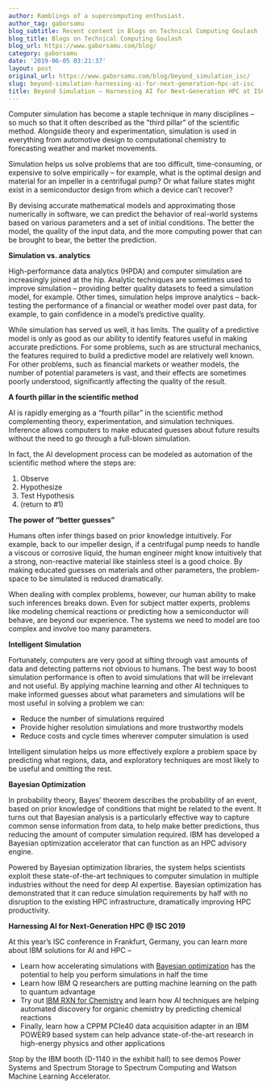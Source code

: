 ```yaml
---
author: Ramblings of a supercomputing enthusiast.
author_tag: gaborsamu
blog_subtitle: Recent content in Blogs on Technical Computing Goulash
blog_title: Blogs on Technical Computing Goulash
blog_url: https://www.gaborsamu.com/blog/
category: gaborsamu
date: '2019-06-05 03:21:37'
layout: post
original_url: https://www.gaborsamu.com/blog/beyond_simulation_isc/
slug: beyond-simulation-harnessing-ai-for-next-generation-hpc-at-isc
title: Beyond Simulation – Harnessing AI for Next-Generation HPC at ISC
---
```


<p>Computer simulation has become a staple technique in many disciplines – so much so that it often described as the “third pillar” of the scientific method. Alongside theory and experimentation, simulation is used in everything from automotive design to computational chemistry to forecasting weather and market movements.</p>

<p>Simulation helps us solve problems that are too difficult, time-consuming, or expensive to solve empirically – for example, what is the optimal design and material for an impeller in a centrifugal pump? Or what failure states might exist in a semiconductor design from which a device can’t recover?</p>

<p>By devising accurate mathematical models and approximating those numerically in software, we can predict the behavior of real-world systems based on various parameters and a set of initial conditions. The better the model, the quality of the input data, and the more computing power that can be brought to bear, the better the prediction.</p>

<p><strong>Simulation vs. analytics</strong></p>

<p>High-performance data analytics (HPDA) and computer simulation are increasingly joined at the hip. Analytic techniques are sometimes used to improve simulation – providing better quality datasets to feed a simulation model, for example. Other times, simulation helps improve analytics – back-testing the performance of a financial or weather model over past data, for example, to gain confidence in a model’s predictive quality.</p>

<p>While simulation has served us well, it has limits. The quality of a predictive model is only as good as our ability to identify features useful in making accurate predictions. For some problems, such as are structural mechanics, the features required to build a predictive model are relatively well known. For other problems, such as financial markets or weather models, the number of potential parameters is vast, and their effects are sometimes poorly understood, significantly affecting the quality of the result.</p>

<p><strong>A fourth pillar in the scientific method</strong></p>

<p>AI is rapidly emerging as a “fourth pillar” in the scientific method complementing theory, experimentation, and simulation techniques. Inference allows computers to make educated guesses about future results without the need to go through a full-blown simulation.</p>

<p>In fact, the AI development process can be modeled as automation of the scientific method where the steps are:</p>

<ol>
<li>Observe</li>
<li>Hypothesize</li>
<li>Test Hypothesis</li>
<li>(return to #1)</li>
</ol>
<p><strong>The power of &ldquo;better guesses&rdquo;</strong></p>

<p>Humans often infer things based on prior knowledge intuitively. For example, back to our impeller design, if a centrifugal pump needs to handle a viscous or corrosive liquid, the human engineer might know intuitively that a strong, non-reactive material like stainless steel is a good choice. By making educated guesses on materials and other parameters, the problem-space to be simulated is reduced dramatically.</p>

<p>When dealing with complex problems, however, our human ability to make such inferences breaks down. Even for subject matter experts, problems like modeling chemical reactions or predicting how a semiconductor will behave, are beyond our experience. The systems we need to model are too complex and involve too many parameters.</p>

<p><strong>Intelligent Simulation</strong></p>

<p>Fortunately, computers are very good at sifting through vast amounts of data and detecting patterns not obvious to humans. The best way to boost simulation performance is often to avoid simulations that will be irrelevant and not useful. By applying machine learning and other AI techniques to make informed guesses about what parameters and simulations will be most useful in solving a problem we can:</p>

<ul>
<li>Reduce the number of simulations required</li>
<li>Provide higher resolution simulations and more trustworthy models</li>
<li>Reduce costs and cycle times wherever computer simulation is used</li>
</ul>
<p>Intelligent simulation helps us more effectively explore a problem space by predicting what regions, data, and exploratory techniques are most likely to be useful and omitting the rest.</p>

<p><strong>Bayesian Optimization</strong></p>

<p>In probability theory, Bayes’ theorem describes the probability of an event, based on prior knowledge of conditions that might be related to the event. It turns out that Bayesian analysis is a particularly effective way to capture common sense information from data, to help make better predictions, thus reducing the amount of computer simulation required. IBM has developed a Bayesian optimization accelerator that can function as an HPC advisory engine.</p>

<p>Powered by Bayesian optimization libraries, the system helps scientists exploit these state-of-the-art techniques to computer simulation in multiple industries without the need for deep AI expertise. Bayesian optimization has demonstrated that it can reduce simulation requirements by half with no disruption to the existing HPC infrastructure, dramatically improving HPC productivity.</p>

<p><strong>Harnessing AI for Next-Generation HPC @ ISC 2019</strong></p>

<p>At this year’s ISC conference in Frankfurt, Germany, you can learn more about IBM solutions for AI and HPC –</p>

<ul>
<li>Learn how accelerating simulations with <a href="https://www.ibm.com/blogs/think/2018/11/fueling-the-hpc-transformation-with-ai/">Bayesian optimization</a> has the potential to help you perform simulations in half the time</li>
<li>Learn how IBM Q researchers are putting machine learning on the path to quantum advantage</li>
<li>Try out <a href="https://rxn.res.ibm.com/">IBM RXN for Chemistry</a> and learn how AI techniques are helping automated discovery for organic chemistry by predicting chemical reactions</li>
<li>Finally, learn how a CPPM PCIe40 data acquisition adapter in an IBM POWER9 based system can help advance state-of-the-art research in high-energy physics and other applications</li>
</ul>
<p>Stop by the IBM booth (D-1140 in the exhibit hall) to see demos Power Systems and Spectrum Storage to Spectrum Computing and Watson Machine Learning Accelerator.</p>